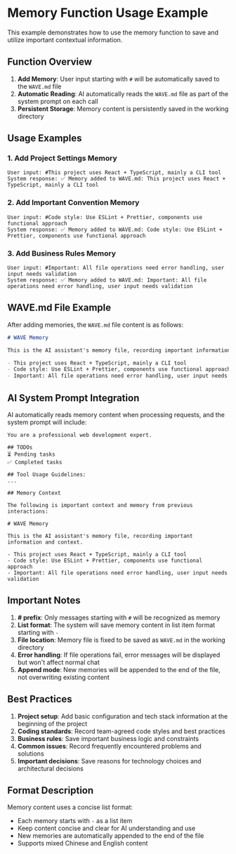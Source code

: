# Memory Function Usage Example

This example demonstrates how to use the memory function to save and utilize important contextual information.

## Function Overview

1. **Add Memory**: User input starting with `#` will be automatically saved to the `WAVE.md` file
2. **Automatic Reading**: AI automatically reads the `WAVE.md` file as part of the system prompt on each call
3. **Persistent Storage**: Memory content is persistently saved in the working directory

## Usage Examples

### 1. Add Project Settings Memory

```
User input: #This project uses React + TypeScript, mainly a CLI tool
System response: ✅ Memory added to WAVE.md: This project uses React + TypeScript, mainly a CLI tool
```

### 2. Add Important Convention Memory

```
User input: #Code style: Use ESLint + Prettier, components use functional approach
System response: ✅ Memory added to WAVE.md: Code style: Use ESLint + Prettier, components use functional approach
```

### 3. Add Business Rules Memory

```
User input: #Important: All file operations need error handling, user input needs validation
System response: ✅ Memory added to WAVE.md: Important: All file operations need error handling, user input needs validation
```

## WAVE.md File Example

After adding memories, the `WAVE.md` file content is as follows:

```markdown
# WAVE Memory

This is the AI assistant's memory file, recording important information and context.

- This project uses React + TypeScript, mainly a CLI tool
- Code style: Use ESLint + Prettier, components use functional approach
- Important: All file operations need error handling, user input needs validation
```

## AI System Prompt Integration

AI automatically reads memory content when processing requests, and the system prompt will include:

```
You are a professional web development expert.

## TODOs
⏳ Pending tasks
✅ Completed tasks

## Tool Usage Guidelines:
...

## Memory Context

The following is important context and memory from previous interactions:

# WAVE Memory

This is the AI assistant's memory file, recording important information and context.

- This project uses React + TypeScript, mainly a CLI tool
- Code style: Use ESLint + Prettier, components use functional approach
- Important: All file operations need error handling, user input needs validation
```

## Important Notes

1. **# prefix**: Only messages starting with `#` will be recognized as memory
2. **List format**: The system will save memory content in list item format starting with `-`
3. **File location**: Memory file is fixed to be saved as `WAVE.md` in the working directory
4. **Error handling**: If file operations fail, error messages will be displayed but won't affect normal chat
5. **Append mode**: New memories will be appended to the end of the file, not overwriting existing content

## Best Practices

1. **Project setup**: Add basic configuration and tech stack information at the beginning of the project
2. **Coding standards**: Record team-agreed code styles and best practices
3. **Business rules**: Save important business logic and constraints
4. **Common issues**: Record frequently encountered problems and solutions
5. **Important decisions**: Save reasons for technology choices and architectural decisions

## Format Description

Memory content uses a concise list format:

- Each memory starts with `-` as a list item
- Keep content concise and clear for AI understanding and use
- New memories are automatically appended to the end of the file
- Supports mixed Chinese and English content
